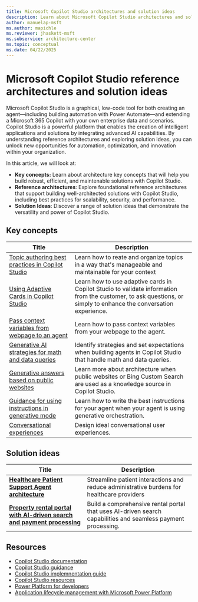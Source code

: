 ```yaml
---
title: Microsoft Copilot Studio architectures and solution ideas
description: Learn about Microsoft Copilot Studio architectures and solution ideas
author: manuelap-msft
ms.author: mapichle
ms.reviewer: jhaskett-msft
ms.subservice: architecture-center
ms.topic: conceptual
ms.date: 04/22/2025
---
```


# Microsoft Copilot Studio reference architectures and solution ideas

Microsoft Copilot Studio is a graphical, low-code tool for both creating an agent—including building automation with Power Automate—and extending a Microsoft 365 Copilot with your own enterprise data and scenarios. Copilot Studio is a powerful platform that enables the creation of intelligent applications and solutions by integrating advanced AI capabilities. By understanding reference architectures and exploring solution ideas, you can unlock new opportunities for automation, optimization, and innovation within your organization.

In this article, we will look at:

- **Key concepts:** Learn about architecture key concepts that will help you build robust, efficient, and maintenable solutions with Copilot Studio.
- **Reference architectures**: Explore foundational reference architectures that support building well-architected solutions with Copilot Studio, including best practices for scalability, security, and performance.
- **Solution Ideas**: Discover a range of solution ideas that demonstrate the versatility and power of Copilot Studio.

## Key concepts

| Title | Description |
| --- | --- |
| [Topic authoring best practices in Copilot Studio](/microsoft-copilot-studio/guidance/topic-authoring-best-practices) | Learn how to reate and organize topics in a way that's manageable and maintainable for your context |
| [Using Adaptive Cards in Copilot Studio](/microsoft-copilot-studio/guidance/adaptive-cards-overview) | Learn how to use adaptive cards in Copilot Studio to validate information from the customer, to ask questions, or simply to enhance the conversation experience.  |
| [Pass context variables from webpage to an agent](/microsoft-copilot-studio/guidance/pass-context-variables-from-webpage-to-copilot) | Learn how to pass context variables from your webpage to the agent. |
| [Generative AI strategies for math and data queries](/microsoft-copilot-studio/guidance/generative-ai-math-data-queries) | Identify strategies and set expectations when building agents in Copilot Studio that handle math and data queries. |
| [Generative answers based on public websites](/microsoft-copilot-studio/guidance/generative-ai-public-websites) | Learn more about architecture when public websites or Bing Custom Search are used as a knowledge source in Copilot Studio. |
| [Guidance for using instructions in generative mode](/microsoft-copilot-studio/guidance/generative-mode-guidance) | Learn how to write the best instructions for your agent when your agent is using generative orchestration. |
| [Conversational experiences](/microsoft-copilot-studio/guidance/cux-overview)| Design ideal conversational user experiences. |

## Solution ideas

| Title | Description |
| --- | --- |
| **[Healthcare Patient Support Agent architecture](../solution-ideas/agent-healthcare-patient-support.md)** | Streamline patient interactions and reduce administrative burdens for healthcare providers |
| **[Property rental portal with AI-driven search and payment processing](../solution-ideas/agent-rental-portal.md)** | Build a comprehensive rental portal that uses AI-driven search capabilities and seamless payment processing. |

## Resources

- [Copilot Studio documentation](/microsoft-copilot-studio/)
- [Copilot Studio guidance](/microsoft-copilot-studio/guidance/)
- [Copilot Studio implemnentation guide](https://aka.ms/CopilotStudioImplementationGuide)
- [Copilot Studio resources](https://aka.ms/CopilotStudio/resources)
- [Power Platform for developers](/power-platform/developer/get-started)
- [Application lifecycle management with Microsoft Power Platform](/power-platform/alm/)